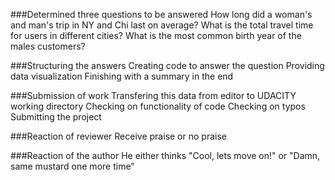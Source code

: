 ###Determined three questions to be answered
How long did a woman's and man's trip in NY and Chi last on average?
What is the total travel time for users in different cities?
What is the most common birth year of the males customers?

###Structuring the answers
Creating code to answer the question
Providing data visualization
Finishing with a summary in the end

###Submission of work
Transfering this data from editor to UDACITY working directory
Checking on functionality of code
Checking on typos 
Submitting the project

###Reaction of reviewer
Receive praise or no praise

###Reaction of the author
He either thinks "Cool, lets move on!" or "Damn, same mustard one more time"


